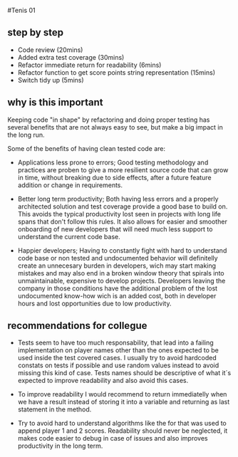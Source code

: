 #Tenis 01


## step by step

- Code review (20mins)
- Added extra test coverage (30mins)
- Refactor immediate return for readability (6mins)
- Refactor function to get score points string representation (15mins)
- Switch tidy up (5mins)

## why is this important

Keeping code "in shape" by refactoring and doing proper testing has several benefits that are not always easy to see, but make a big impact in the long run. 

Some of the benefits of having clean tested code are: 

- Applications less prone to errors; Good testing methodology and practices are proben to give a more resilient source code that can grow in time, without breaking due to side effects, after a future feature addition or change in requirements.

- Better long term productivity; Both having less errors and a properly architected solution and test coverage provide a good base to build on. This avoids the typical productivity lost seen in projects with long life spans that don't follow this rules. It also allows for easier and smoother onboarding of new developers that will need much less support to understand the current code base.

- Happier developers; Having to constantly fight with hard to understand code base or non tested and undocumented behavior will definitelly create an unnecesary burden in developers, wich may start making mistakes and may also end in a broken window theory that spirals into unmaintainable, expensive to develop projects. Developers leaving the company in those conditions have the additional problem of the lost undocumented know-how wich is an added cost, both in developer hours and lost opportunities due to low productivity.

## recommendations for collegue

- Tests seem to have too much responsability, that lead into a failing implementation on player names other than the ones expected to be used inside the test covered cases. I usually try to avoid hardcoded constats on tests if possible and use random values instead to avoid missing this kind of case. 
Tests names should be descriptive of what it´s expected to improve readability and also avoid this cases.

- To improve readability I would recommend to return immediatelly when we have a result instead of storing it into a variable and returning as last statement in the method.

- Try to avoid hard to understand algorithms like the for that was used to append player 1 and 2 scores. Readability should never be neglected, it makes code easier to debug in case of issues and also improves productivity in the long term.



